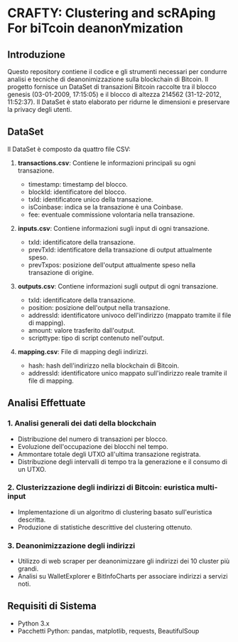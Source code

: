 # CRAFTY: Clustering and scRAping For biTcoin deanonYmization

## Introduzione
Questo repository contiene il codice e gli strumenti necessari per condurre analisi e tecniche di deanonimizzazione sulla blockchain di Bitcoin. Il progetto fornisce un DataSet di transazioni Bitcoin raccolte tra il blocco genesis (03-01-2009, 17:15:05) e il blocco di altezza 214562 (31-12-2012, 11:52:37). Il DataSet è stato elaborato per ridurne le dimensioni e preservare la privacy degli utenti.

## DataSet
Il DataSet è composto da quattro file CSV:

1. **transactions.csv**: Contiene le informazioni principali su ogni transazione.
    - timestamp: timestamp del blocco.
    - blockId: identificatore del blocco.
    - txId: identificatore unico della transazione.
    - isCoinbase: indica se la transazione è una Coinbase.
    - fee: eventuale commissione volontaria nella transazione.

2. **inputs.csv**: Contiene informazioni sugli input di ogni transazione.
    - txId: identificatore della transazione.
    - prevTxId: identificatore della transazione di output attualmente speso.
    - prevTxpos: posizione dell'output attualmente speso nella transazione di origine.

3. **outputs.csv**: Contiene informazioni sugli output di ogni transazione.
    - txId: identificatore della transazione.
    - position: posizione dell'output nella transazione.
    - addressId: identificatore univoco dell'indirizzo (mappato tramite il file di mapping).
    - amount: valore trasferito dall'output.
    - scripttype: tipo di script contenuto nell'output.

4. **mapping.csv**: File di mapping degli indirizzi.
    - hash: hash dell'indirizzo nella blockchain di Bitcoin.
    - addressId: identificatore unico mappato sull'indirizzo reale tramite il file di mapping.

## Analisi Effettuate
### 1. Analisi generali dei dati della blockchain
- Distribuzione del numero di transazioni per blocco.
- Evoluzione dell'occupazione dei blocchi nel tempo.
- Ammontare totale degli UTXO all'ultima transazione registrata.
- Distribuzione degli intervalli di tempo tra la generazione e il consumo di un UTXO.

### 2. Clusterizzazione degli indirizzi di Bitcoin: euristica multi-input
- Implementazione di un algoritmo di clustering basato sull'euristica descritta.
- Produzione di statistiche descrittive del clustering ottenuto.

### 3. Deanonimizzazione degli indirizzi
- Utilizzo di web scraper per deanonimizzare gli indirizzi dei 10 cluster più grandi.
- Analisi su WalletExplorer e BitInfoCharts per associare indirizzi a servizi noti.

## Requisiti di Sistema
- Python 3.x
- Pacchetti Python: pandas, matplotlib, requests, BeautifulSoup
